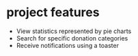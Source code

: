# project features

- View statistics represented by pie charts
- Search for specific donation categories
- Receive notifications using a toaster
  
 
 
